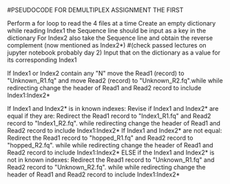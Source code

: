 #PSEUDOCODE FOR DEMULTIPLEX ASSIGNMENT THE FIRST

Perform a for loop to read the 4 files at a time
Create an empty dictionary
while reading Index1 the Sequence line should be input as a key in the dictionary
For Index2 also take the Sequence line and obtain the reverse complement (now mentioned as Index2*) #(check passed lectures on jupyter notebook probably day 2) Input that on the dictionary as a value for its corresponding Index1 

If Index1 or Index2 contain any "N" move the Read1 (record) to "Unknown_R1.fq" and move Read2 (record) to "Unknown_R2.fq".while while redirecting change the header of Read1 and Read2 record to include Index1:Index2*

If Index1 and Index2* is in known indexes:
    Revise if Index1 and Index2* are equal if they are:
        Redirect the Read1 record to "Index1_R1.fq" and Read2 record to "Index1_R2.fq". while redirecting change the header of Read1 and Read2 record to include Index1:Index2*
    If Index1 and Index2* are not equal:
        Redirect the Read1 record to "hopped_R1.fq" and Read2 record to "hopped_R2.fq". while while redirecting change the header of Read1 and Read2 record to include Index1:Index2*
ELSE if the Index1 and Index2* is not in known indexes:
    Redirect the Read1 record to "Unknown_R1.fq" and Read2 record to "Unknown_R2.fq". while while redirecting change the header of Read1 and Read2 record to include Index1:Index2*